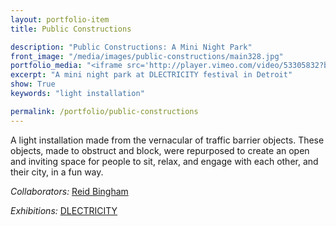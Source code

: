 ```yaml
---
layout: portfolio-item
title: Public Constructions

description: "Public Constructions: A Mini Night Park"
front_image: "/media/images/public-constructions/main328.jpg"
portfolio_media: "<iframe src='http://player.vimeo.com/video/53305832?byline=0&amp;portrait=0&amp;badge=0' width='720' height='405' frameborder='0' webkitAllowFullScreen mozallowfullscreen allowFullScreen></iframe>"
excerpt: "A mini night park at DLECTRICITY festival in Detroit"
show: True
keywords: "light installation"

permalink: /portfolio/public-constructions
---
```


A light installation made from the vernacular of traffic barrier objects. These objects, made to obstruct and block, were repurposed to create an open and inviting space for people to sit, relax, and engage with each other, and their city, in a fun way.

*Collaborators:* [Reid Bingham](http://www.reidbingham.com)

*Exhibitions:* [DLECTRICITY](http://www.dlectricity.com/)
